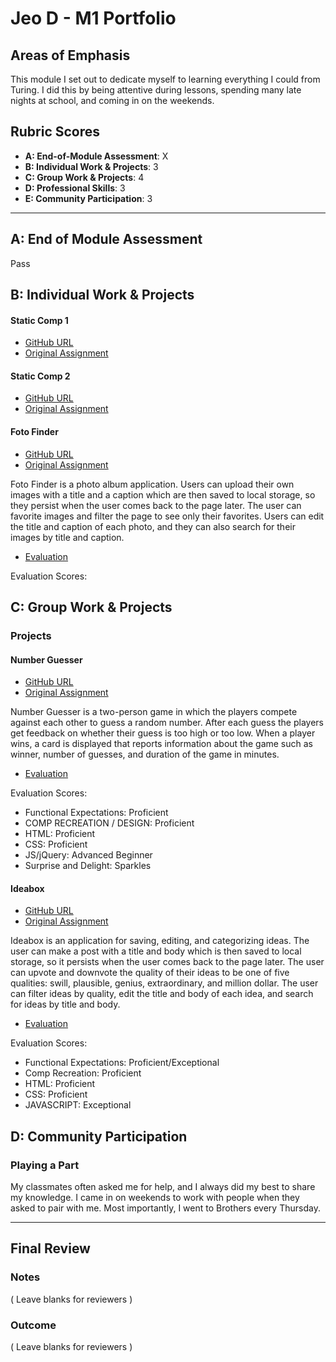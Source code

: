 # Jeo D - M1 Portfolio

## Areas of Emphasis

This module I set out to dedicate myself to learning everything I could from Turing. I did this by being attentive during lessons, spending many late nights at school, and coming in on the weekends.

## Rubric Scores

* **A: End-of-Module Assessment**: X
* **B: Individual Work & Projects**: 3
* **C: Group Work & Projects**: 4
* **D: Professional Skills**: 3
* **E: Community Participation**: 3

-----------------------

## A: End of Module Assessment

Pass

## B: Individual Work & Projects

#### Static Comp 1

* [GitHub URL](https://github.com/dForDeveloper/jd-comp-challenge-1)
* [Original Assignment](http://frontend.turing.io/projects/m1-static-comp-1.html)

#### Static Comp 2

* [GitHub URL](https://github.com/dForDeveloper/jd-comp-challenge-2)
* [Original Assignment](http://frontend.turing.io/projects/m1-static-comp-2.html)

#### Foto Finder

* [GitHub URL](https://github.com/dForDeveloper/foto-finder)
* [Original Assignment](http://frontend.turing.io/projects/foto-finder-final.html)

Foto Finder is a photo album application. Users can upload their own images with a title and a caption which are then saved to local storage, so they persist when the user comes back to the page later. The user can favorite images and filter the page to see only their favorites. Users can edit the title and caption of each photo, and they can also search for their images by title and caption.

* [Evaluation]()

Evaluation Scores: 

## C: Group Work & Projects

### Projects

#### Number Guesser

* [GitHub URL](https://github.com/dForDeveloper/number-guesser)
* [Original Assignment](http://frontend.turing.io/projects/number-guesser-doubles-wk2.html)

Number Guesser is a two-person game in which the players compete against each other to guess a random number. After each guess the players get feedback on whether their guess is too high or too low. When a player wins, a card is displayed that reports information about the game such as winner, number of guesses, and duration of the game in minutes.

* [Evaluation](https://github.com/turingschool/front-end-submissions-public/blob/master/1810/mod-1/number-guesser/jeo-travis.md)

Evaluation Scores: 

* Functional Expectations: Proficient
* COMP RECREATION / DESIGN: Proficient  
* HTML: Proficient  
* CSS: Proficient  
* JS/jQuery: Advanced Beginner  
* Surprise and Delight: Sparkles  

#### Ideabox

* [GitHub URL](https://github.com/dForDeveloper/ideabox-triples)
* [Original Assignment](http://frontend.turing.io/projects/ideabox-triples.html)

Ideabox is an application for saving, editing, and categorizing ideas. The user can make a post with a title and body which is then saved to local storage, so it persists when the user comes back to the page later. The user can upvote and downvote the quality of their ideas to be one of five qualities: swill, plausible, genius, extraordinary, and million dollar. The user can filter ideas by quality, edit the title and body of each idea, and search for ideas by title and body.

* [Evaluation](https://github.com/turingschool/front-end-submissions-public/blob/master/1810/mod-1/idea-box/jeo-adam-justin.md)

Evaluation Scores:

* Functional Expectations: Proficient/Exceptional
* Comp Recreation: Proficient  
* HTML: Proficient  
* CSS: Proficient  
* JAVASCRIPT: Exceptional

## D: Community Participation

### Playing a Part

My classmates often asked me for help, and I always did my best to share my knowledge. I came in on weekends to work with people when they asked to pair with me. Most importantly, I went to Brothers every Thursday.

------------------

## Final Review

### Notes

( Leave blanks for reviewers )

### Outcome

( Leave blanks for reviewers )
